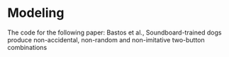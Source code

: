 # Modeling

The code for the following paper: 
Bastos et al., Soundboard-trained dogs produce non-accidental, non-random  and non-imitative two-button combinations
